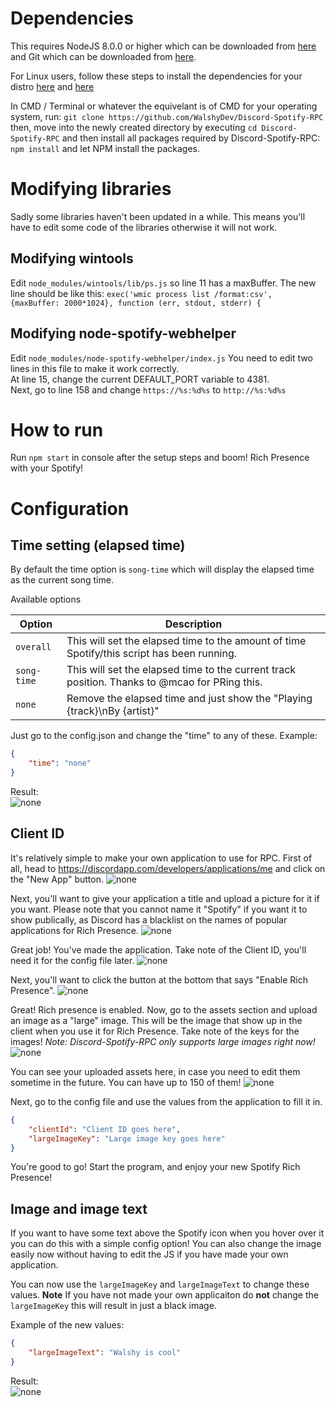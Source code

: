 # Dependencies
This requires NodeJS 8.0.0 or higher which can be downloaded from [here](https://nodejs.org/en/download/) and Git which can be downloaded from [here](https://git-scm.com/).

For Linux users, follow these steps to install the dependencies for your distro [here](https://git-scm.com/download/linux) and [here](https://nodejs.org/en/download/package-manager/)

In CMD / Terminal or whatever the equivelant is of CMD for your operating system, run: `git clone https://github.com/WalshyDev/Discord-Spotify-RPC` then, move into the newly created directory by executing `cd Discord-Spotify-RPC` and then install all packages required by Discord-Spotify-RPC: `npm install` and let NPM install the packages.

# Modifying libraries
Sadly some libraries haven't been updated in a while. This means you'll have to edit some code of the libraries otherwise it will not work.

## Modifying wintools
Edit `node_modules/wintools/lib/ps.js` so line 11 has a maxBuffer. The new line should be like this: `exec('wmic process list /format:csv', {maxBuffer: 2000*1024}, function (err, stdout, stderr) {`

## Modifying node-spotify-webhelper
Edit `node_modules/node-spotify-webhelper/index.js`
You need to edit two lines in this file to make it work correctly.  
At line 15, change the current DEFAULT_PORT variable to 4381.  
Next, go to line 158 and change `https://%s:%d%s` to `http://%s:%d%s`

# How to run
Run `npm start` in console after the setup steps and boom! Rich Presence with your Spotify!

# Configuration

## Time setting (elapsed time)
By default the time option is `song-time` which will display the elapsed time as the current song time.

Available options  

| Option | Description |
| --- | --- |
| `overall` | This will set the elapsed time to the amount of time Spotify/this script has been running. |
| `song-time` | This will set the elapsed time to the current track position. Thanks to @mcao for PRing this. |
| `none` | Remove the elapsed time and just show the "Playing {track}\nBy {artist}" |

Just go to the config.json and change the "time" to any of these.
Example:
```json
{
    "time": "none"
}
```
Result:  
![none](https://bots.are-pretty.sexy/4eae08.png)

## Client ID
It's relatively simple to make your own application to use for RPC. First of all, head to https://discordapp.com/developers/applications/me and click on the "New App" button.
![none](https://mikecao.me/i/2026c7.png)

Next, you'll want to give your application a title and upload a picture for it if you want. Please note that you cannot name it "Spotify" if you want it to show publically, as Discord has a blacklist on the names of popular applications for Rich Presence.
![none](https://mikecao.me/i/68bdd6.png)

Great job! You've made the application. Take note of the Client ID, you'll need it for the config file later.
![none](https://mikecao.me/i/c5a5b9.png)

Next, you'll want to click the button at the bottom that says "Enable Rich Presence".
![none](https://mikecao.me/i/68d3a8.png)

Great! Rich presence is enabled. Now, go to the assets section and upload an image as a "large" image. This will be the image that show up in the client when you use it for Rich Presence. Take note of the keys for the images! 
*Note: Discord-Spotify-RPC only supports large images right now!*
![none](https://mikecao.me/i/1a8448.png)

You can see your uploaded assets here, in case you need to edit them sometime in the future. You can have up to 150 of them!
![none](https://mikecao.me/i/731626.png)

Next, go to the config file and use the values from the application to fill it in.
```json
{
	"clientId": "Client ID goes here",
	"largeImageKey": "Large image key goes here"
}
```

You're good to go! Start the program, and enjoy your new Spotify Rich Presence!

## Image and image text
If you want to have some text above the Spotify icon when you hover over it you can do this with a simple config option! You can also change the image easily now without having to edit the JS if you have made your own application.

You can now use the `largeImageKey` and `largeImageText` to change these values. **Note** If you have not made your own applicaiton do **not** change the `largeImageKey` this will result in just a black image.

Example of the new values:
```json
{
	"largeImageText": "Walshy is cool"
}
```
Result:  
![none](https://bots.are-pretty.sexy/be34ec.png/be34ec.png)
